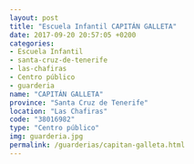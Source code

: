 ```yaml
---
layout: post
title: "Escuela Infantil CAPITÁN GALLETA"
date: 2017-09-20 20:57:05 +0200
categories:
- Escuela Infantil
- santa-cruz-de-tenerife
- las-chafiras
- Centro público
- guarderia
name: "CAPITÁN GALLETA"
province: "Santa Cruz de Tenerife"
location: "Las Chafiras"
code: "38016982"
type: "Centro público"
img: guarderia.jpg
permalink: /guarderias/capitan-galleta.html
---
```

